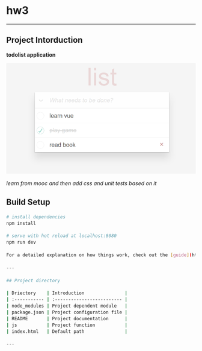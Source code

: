 # hw3

---

## Project Intorduction

**todolist application**

![demo](img/display.png)

_learn from mooc and then add css and unit tests based on it_

## Build Setup

```bash
# install dependencies
npm install

# serve with hot reload at localhost:8080
npm run dev

For a detailed explanation on how things work, check out the [guide](http://vuejs-templates.github.io/webpack/) and [docs for vue-loader](http://vuejs.github.io/vue-loader).

---

## Project directory

| Driectory    | Introduction               |
| :----------- | :------------------------- |
| node_modules | Project dependent module   |
| package.json | Project configuration file |
| README       | Project documentation      |
| js           | Project function           |
| index.html   | Default path               |

---
```
